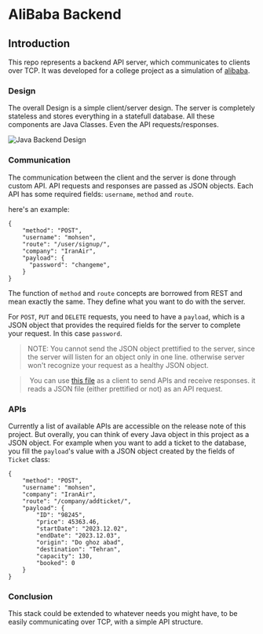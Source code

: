 # AliBaba Backend
## Introduction
This repo represents a backend API server, which communicates to clients over TCP. It was developed for a college project as a simulation of [alibaba](https://www.alibaba.ir/).

### Design

The overall Design is a simple client/server design. The server is completely stateless and stores everything in a statefull database.
All these components are Java Classes. Even the API requests/responses.

![Java Backend Design](https://github.com/AidaLf/SBU_AP_Project_Java/assets/77579794/db8f451d-38d5-4986-b329-372cf52e2f7d)


### Communication

The communication between the client and the server is done through custom API. API requests and responses are passed as JSON objects. Each API has some required fields: `username`, `method` and `route`.

here's an example:
~~~
{
    "method": "POST",
    "username": "mohsen",
    "route": "/user/signup/",
    "company": "IranAir",
    "payload": {
      "password": "changeme",
    }
}
~~~

The function of `method` and `route` concepts are borrowed from REST and mean exactly the same. They define what you want to do with the server.

For `POST`, `PUT` and `DELETE` requests, you need to have a `payload`, which is a JSON object that provides the required fields for the server to complete your request. In this case `password`.

> NOTE: You cannot send the JSON object prettified to the server, since the server will listen for an object only in one line. otherwise server won't recognize your request as a healthy JSON object.

>‌ You can use [this file](https://github.com/mohsenkamini/SBU_AP_Project_Java/blob/main/ExampleClient.java) as a client to send APIs and receive responses. it reads a JSON file (either prettified or not) as an API request.

### APIs
Currently a list of available APIs are accessible on the release note of this project. But overally, you can think of every Java object in this project as a JSON object. For example when you want to add a ticket to the database, you fill the `payload`'s value with a JSON object created by the fields of `Ticket` class:
~~~
{
    "method": "POST",
    "username": "mohsen",
    "company": "IranAir",
    "route": "/company/addticket/",
    "payload": {
        "ID": "98245",
        "price": 45363.46,
        "startDate": "2023.12.02",
        "endDate": "2023.12.03",
        "origin": "Do ghoz abad",
        "destination": "Tehran",
        "capacity": 130,
        "booked": 0
    }
}
~~~

### Conclusion
This stack could be extended to whatever needs you might have, to be easily communicating over TCP, with a simple API structure.


